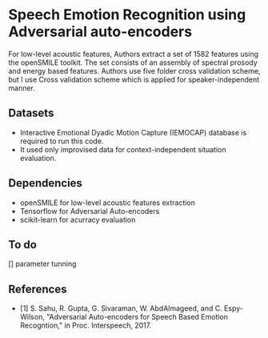 # Speech Emotion Recognition using Adversarial auto-encoders

For low-level acoustic features, Authors extract a set of 1582 features using the openSMILE toolkit. The set consists of an assembly of spectral prosody and energy based features. Authors use five folder cross validation scheme, but I use Cross validation scheme which is applied for speaker-independent manner. 

## Datasets
* Interactive Emotional Dyadic Motion Capture (IEMOCAP) database is required to run this code.
* It used only improvised data for context-independent situation evaluation.

## Dependencies
* openSMILE for low-level acoustic features extraction
* Tensorflow for Adversarial Auto-encoders
* scikit-learn for acurracy evaluation

## To do
[] parameter tunning

## References
* [1] S. Sahu, R. Gupta, G. Sivaraman, W. AbdAlmageed, and C. Espy-Wilson, "Adversarial Auto-encoders for Speech Based Emotion Recogntion," in Proc. Interspeech, 2017.




